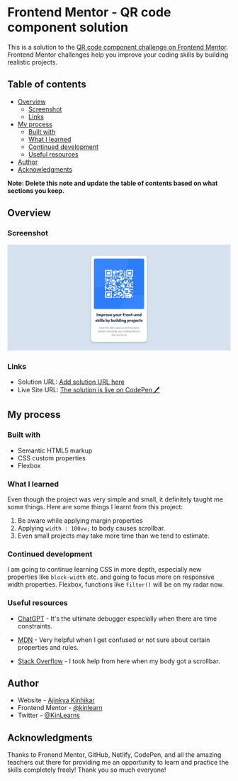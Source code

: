 # Frontend Mentor - QR code component solution

This is a solution to the [QR code component challenge on Frontend Mentor](https://www.frontendmentor.io/challenges/qr-code-component-iux_sIO_H). Frontend Mentor challenges help you improve your coding skills by building realistic projects. 

## Table of contents

- [Overview](#overview)
  - [Screenshot](#screenshot)
  - [Links](#links)
- [My process](#my-process)
  - [Built with](#built-with)
  - [What I learned](#what-i-learned)
  - [Continued development](#continued-development)
  - [Useful resources](#useful-resources)
- [Author](#author)
- [Acknowledgments](#acknowledgments)

**Note: Delete this note and update the table of contents based on what sections you keep.**

## Overview

### Screenshot

![QR code component](image.png)

### Links

- Solution URL: [Add solution URL here](https://codepen.io/kinlearn/pen/yLWjmoQ)
- Live Site URL: [The solution is live on CodePen 🖊️](https://codepen.io/kinlearn/pen/yLWjmoQ)

## My process

### Built with

- Semantic HTML5 markup
- CSS custom properties
- Flexbox


### What I learned

Even though the project was very simple and small, it definitely taught me some things. Here are some things I learnt from this project:
1. Be aware while applying margin properties
2. Applying `width : 100vw;` to body causes scrollbar.
3. Even small projects may take more time than we tend to estimate.

### Continued development

I am going to continue learning CSS in more depth, especially new properties like `block-width` etc. and going to focus more on responsive width properties. Flexbox, functions like `filter()` will be on my radar now.


### Useful resources

- [ChatGPT](https://www.chatgpt.com) - It's the ultimate debugger especially when there are time constraints.

- [MDN](https://developer.mozilla.org/en-US/) - Very helpful when I get confused or not sure about certain properties and rules.

- [Stack Overflow](https://stackoverflow.com/) - I took help from here when my body got a scrollbar. 


## Author

- Website - [Ajinkya Kinhikar](https://www.kinhikar.com)
- Frontend Mentor - [@kinlearn](https://www.frontendmentor.io/profile/kinlearn)
- Twitter - [@KinLearns](https://www.x.com/KinLearns)

## Acknowledgments

Thanks to Fronend Mentor, GitHub, Netlify, CodePen, and all the amazing teachers out there for providing me an opportunity to learn and practice the skills completely freely! Thank you so much everyone! 
